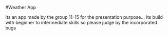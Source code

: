 #Weather App

Its an app made by the group 11-15 for the presentation purpose...
Its build with beginner to intermediate skills so please judge by the incorporated bugs

